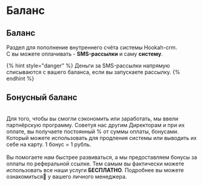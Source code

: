 # Баланс

## Баланс

Раздел для пополнение внутреннего счёта системы Hookah-crm.\
С вы можете оплачивать - **SMS-рассылки** и саму **систему**.

{% hint style="danger" %}
Деньги за SMS-рассылки напрямую списываются с вашего баланса, если вы запускаете рассылку.
{% endhint %}

## Бонусный баланс

\
Для того, чтобы вы смогли сэкономить или заработать, мы ввели партнёрскую программу. Советуя нас другим Директорам и при их оплате, вы получаете постоянный % от суммы оплаты, бонусами. Который можете использовать для продления системы или выводить их себе на карту. 1 бонус = 1 рубль.\
\
Вы помогаете нам быстрее развиваться, а мы предоставляем бонусы за оплаты по реферальной ссылке. Тем самым вы фактически можете использовать все наши услуги **БЕСПЛАТНО**. Подробнее вы можете ознакомиться:gem: у вашего личного менеджера.
